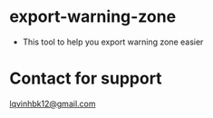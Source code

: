 # export-warning-zone
- This tool to help you export warning zone easier

# Contact for support
lqvinhbk12@gmail.com

